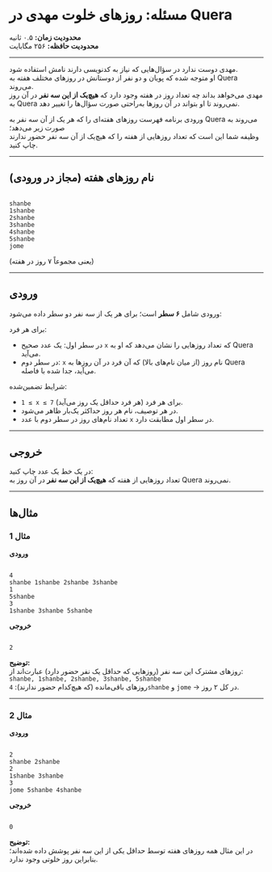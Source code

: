 # مسئله: روزهای خلوت مهدی در Quera

**محدودیت زمان:** ۰.۵ ثانیه  
**محدودیت حافظه:** ۲۵۶ مگابایت

---

مهدی دوست ندارد در سؤال‌هایی که نیاز به کدنویسی دارند نامش استفاده شود.  
او متوجه شده که پویان و دو نفر از دوستانش در روزهای مختلف هفته به Quera می‌روند.  
مهدی می‌خواهد بداند چه تعداد روز در هفته وجود دارد که **هیچ‌یک از این سه نفر** در آن روز به Quera نمی‌روند تا او بتواند در آن روزها به‌راحتی صورت سؤال‌ها را تغییر دهد.

ورودی برنامه فهرست روزهای هفته‌ای را که هر یک از آن سه نفر به Quera می‌روند به صورت زیر می‌دهد؛  
وظیفه شما این است که تعداد روزهایی از هفته را که هیچ‌یک از آن سه نفر حضور ندارند چاپ کنید.

---

## نام روزهای هفته (مجاز در ورودی)

```

shanbe
1shanbe
2shanbe
3shanbe
4shanbe
5shanbe
jome

```

(یعنی مجموعاً ۷ روز در هفته)

---

## ورودی

ورودی شامل **۶ سطر** است؛ برای هر یک از سه نفر دو سطر داده می‌شود:

برای هر فرد:
- در سطر اول: یک عدد صحیح `x` که تعداد روزهایی را نشان می‌دهد که او به Quera می‌آید.
- در سطر دوم: `x` نام روز (از میان نام‌های بالا) که آن فرد در آن روزها به Quera می‌آید، جدا شده با فاصله.

شرایط تضمین‌شده:
- `1 ≤ x ≤ 7` برای هر فرد (هر فرد حداقل یک روز می‌آید).
- در هر توصیف، نام هر روز حداکثر یک‌بار ظاهر می‌شود.
- تعداد نام‌های روز در سطر دوم با عدد `x` در سطر اول مطابقت دارد.

---

## خروجی

در یک خط یک عدد چاپ کنید:  
تعداد روزهایی از هفته که **هیچ‌یک از این سه نفر** در آن روز به Quera نمی‌روند.

---

## مثال‌ها

### مثال 1
**ورودی**
```

4
shanbe 1shanbe 2shanbe 3shanbe
1
5shanbe
3
1shanbe 3shanbe 5shanbe

```

**خروجی**
```

2

```

**توضیح:**  
روزهای مشترک این سه نفر (روزهایی که حداقل یک نفر حضور دارد) عبارت‌اند از:  
`shanbe, 1shanbe, 2shanbe, 3shanbe, 5shanbe`  
روزهای باقی‌مانده (که هیچ‌کدام حضور ندارند): `4shanbe` و `jome` → در کل ۲ روز.

---

### مثال 2
**ورودی**
```

2
shanbe 2shanbe
2
1shanbe 3shanbe
3
jome 5shanbe 4shanbe

```

**خروجی**
```

0

```

**توضیح:**  
در این مثال همه روزهای هفته توسط حداقل یکی از این سه نفر پوشش داده شده‌اند؛ بنابراین روز خلوتی وجود ندارد.